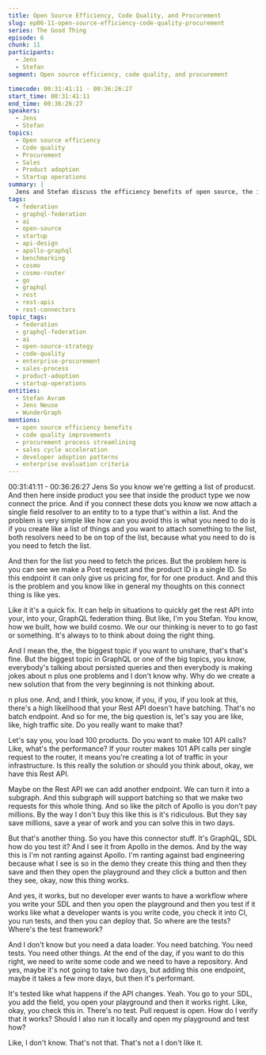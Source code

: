 ```yaml
---
title: Open Source Efficiency, Code Quality, and Procurement
slug: ep06-11-open-source-efficiency-code-quality-procurement
series: The Good Thing
episode: 6
chunk: 11
participants:
  - Jens
  - Stefan
segment: Open source efficiency, code quality, and procurement

timecode: 00:31:41:11 - 00:36:26:27
start_time: 00:31:41:11
end_time: 00:36:26:27
speakers:
  - Jens
  - Stefan
topics:
  - Open source efficiency
  - Code quality
  - Procurement
  - Sales
  - Product adoption
  - Startup operations
summary: |
  Jens and Stefan discuss the efficiency benefits of open source, the impact on code quality, and how open source can streamline procurement and sales processes for startups.
tags:
  - federation
  - graphql-federation
  - ai
  - open-source
  - startup
  - api-design
  - apollo-graphql
  - benchmarking
  - cosmo
  - cosmo-router
  - go
  - graphql
  - rest
  - rest-apis
  - rest-connectors
topic_tags:
  - federation
  - graphql-federation
  - ai
  - open-source-strategy
  - code-quality
  - enterprise-procurement
  - sales-process
  - product-adoption
  - startup-operations
entities:
  - Stefan Avram
  - Jens Neuse
  - WunderGraph
mentions:
  - open source efficiency benefits
  - code quality improvements
  - procurement process streamlining
  - sales cycle acceleration
  - developer adoption patterns
  - enterprise evaluation criteria
---
```


00:31:41:11 - 00:36:26:27
Jens
So you know we're getting a list of producst. And then here inside product you see that inside
the product type we now connect the price. And if you connect these dots you know we now
attach a single field resolver to an entity to to a type that's within a list. And the problem is very
simple like how can you avoid this is what you need to do is if you create like a list of things and
you want to attach something to the list, both resolvers need to be on top of the list, because
what you need to do is you need to fetch the list.

And then for the list you need to fetch the prices. But the problem here is you can see we make
a Post request and the product ID is a single ID. So this endpoint it can only give us pricing for,
for for one product. And and this is the problem and you know like in general my thoughts on
this connect thing is like yes.

Like it it's a quick fix. It can help in situations to quickly get the rest API into your, into your,
GraphQL federation thing. But like, I'm you Stefan. You know, how we built, how we build
cosmo. We our our thinking is never to to go fast or something. It's always to to think about
doing the right thing.

And I mean the, the, the biggest topic if you want to unshare, that's that's fine. But the biggest
topic in GraphQL or one of the big topics, you know, everybody's talking about persisted queries
and then everybody is making jokes about n plus one problems and I don't know why. Why do
we create a new solution that from the very beginning is not thinking about.

n plus one. And, and I think, you know, if you, if you, if you look at this, there's a high likelihood
that your Rest API doesn't have batching. That's no batch endpoint. And so for me, the big
question is, let's say you are like, like, high traffic site. Do you really want to make that?

Let's say you, you load 100 products. Do you want to make 101 API calls? Like, what's the
performance? If your router makes 101 API calls per single request to the router, it means
you're creating a lot of traffic in your infrastructure. Is this really the solution or should you think
about, okay, we have this Rest API.

Maybe on the Rest API we can add another endpoint. We can turn it into a subgraph. And this
subgraph will support batching so that we make two requests for this whole thing. And so like
the pitch of Apollo is you don't pay millions. By the way I don't buy this like this is it's ridiculous.
But they say save millions, save a year of work and you can solve this in two days.

But that's another thing. So you have this connector stuff. It's GraphQL, SDL how do you test it?
And I see it from Apollo in the demos. And by the way this is I'm not ranting against Apollo. I'm
ranting against bad engineering because what I see is so in the demo they create this thing and
then they save and then they open the playground and they click a button and then they see,
okay, now this thing works.

And yes, it works, but no developer ever wants to have a workflow where you write your SDL
and then you open the playground and then you test if it works like what a developer wants is
you write code, you check it into CI, you run tests, and then you can deploy that. So where are
the tests? Where's the test framework?

And I don't know but you need a data loader. You need batching. You need tests. You need
other things. At the end of the day, if you want to do this right, we need to write some code and
we need to have a repository. And yes, maybe it's not going to take two days, but adding this
one endpoint, maybe it takes a few more days, but then it's performant.

It's tested like what happens if the API changes. Yeah. You go to your SDL, you add the field,
you open your playground and then it works right. Like, okay, you check this in. There's no test.
Pull request is open. How do I verify that it works? Should I also run it locally and open my
playground and test how?

Like, I don't know. That's not that. That's not a I don't like it.
